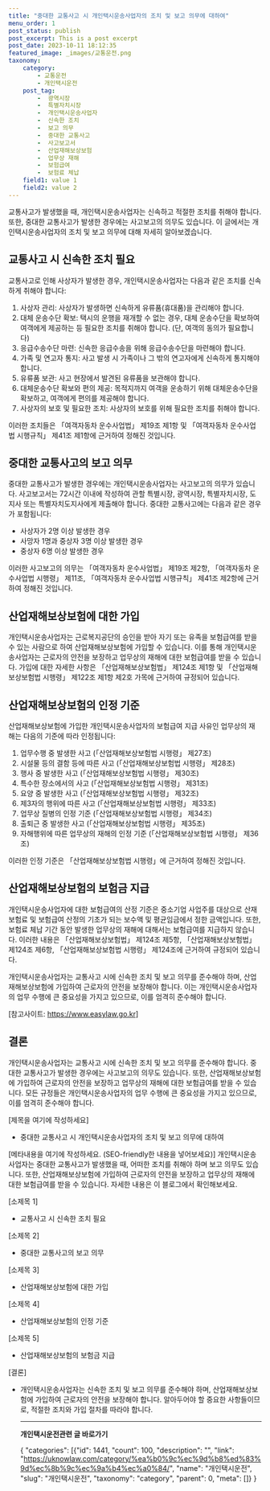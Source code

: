 ```yaml
---
title: "중대한 교통사고 시 개인택시운송사업자의 조치 및 보고 의무에 대하여"
menu_order: 1
post_status: publish
post_excerpt: This is a post excerpt
post_date: 2023-10-11 18:12:35
featured_image: _images/교통운전.png
taxonomy:
    category:
        - 교통운전
        - 개인택시운전
    post_tag:
        -  광역시장
        -  특별자치시장
        -  개인택시운송사업자
        -  신속한 조치
        -  보고 의무
        -  중대한 교통사고
        -  사고보고서
        -  산업재해보상보험
        -  업무상 재해
        -  보험급여
        -  보험료 체납
    field1: value 1
    field2: value 2
---
```



교통사고가 발생했을 때, 개인택시운송사업자는 신속하고 적절한 조치를 취해야 합니다. 또한, 중대한 교통사고가 발생한 경우에는 사고보고의 의무도 있습니다. 이 글에서는 개인택시운송사업자의 조치 및 보고 의무에 대해 자세히 알아보겠습니다.

## 교통사고 시 신속한 조치 필요

교통사고로 인해 사상자가 발생한 경우, 개인택시운송사업자는 다음과 같은 조치를 신속하게 취해야 합니다:

1. 사상자 관리: 사상자가 발생하면 신속하게 유류품(휴대품)을 관리해야 합니다.
2. 대체 운송수단 확보: 택시의 운행을 재개할 수 없는 경우, 대체 운송수단을 확보하여 여객에게 제공하는 등 필요한 조치를 취해야 합니다. (단, 여객의 동의가 필요합니다)
3. 응급수송수단 마련: 신속한 응급수송을 위해 응급수송수단을 마련해야 합니다.
4. 가족 및 연고자 통지: 사고 발생 시 가족이나 그 밖의 연고자에게 신속하게 통지해야 합니다.
5. 유류품 보관: 사고 현장에서 발견된 유류품을 보관해야 합니다.
6. 대체운송수단 확보와 편의 제공: 목적지까지 여객을 운송하기 위해 대체운송수단을 확보하고, 여객에게 편의를 제공해야 합니다.
7. 사상자의 보호 및 필요한 조치: 사상자의 보호를 위해 필요한 조치를 취해야 합니다.

이러한 조치들은 「여객자동차 운수사업법」 제19조 제1항 및 「여객자동차 운수사업법 시행규칙」 제41조 제1항에 근거하여 정해진 것입니다.

## 중대한 교통사고의 보고 의무

중대한 교통사고가 발생한 경우에는 개인택시운송사업자는 사고보고의 의무가 있습니다. 사고보고서는 72시간 이내에 작성하여 관할 특별시장, 광역시장, 특별자치시장, 도지사 또는 특별자치도지사에게 제출해야 합니다. 중대한 교통사고에는 다음과 같은 경우가 포함됩니다:

- 사상자가 2명 이상 발생한 경우
- 사망자 1명과 중상자 3명 이상 발생한 경우
- 중상자 6명 이상 발생한 경우

이러한 사고보고의 의무는 「여객자동차 운수사업법」 제19조 제2항, 「여객자동차 운수사업법 시행령」 제11조, 「여객자동차 운수사업법 시행규칙」 제41조 제2항에 근거하여 정해진 것입니다.

## 산업재해보상보험에 대한 가입

개인택시운송사업자는 근로복지공단의 승인을 받아 자기 또는 유족을 보험급여를 받을 수 있는 사람으로 하여 산업재해보상보험에 가입할 수 있습니다. 이를 통해 개인택시운송사업자는 근로자의 안전을 보장하고 업무상의 재해에 대한 보험급여를 받을 수 있습니다. 가입에 대한 자세한 사항은 「산업재해보상보험법」 제124조 제1항 및 「산업재해보상보험법 시행령」 제122조 제1항 제2호 가목에 근거하여 규정되어 있습니다.

## 산업재해보상보험의 인정 기준

산업재해보상보험에 가입한 개인택시운송사업자의 보험급여 지급 사유인 업무상의 재해는 다음의 기준에 따라 인정됩니다:

1. 업무수행 중 발생한 사고 (「산업재해보상보험법 시행령」 제27조)
2. 시설물 등의 결함 등에 따른 사고 (「산업재해보상보험법 시행령」 제28조)
3. 행사 중 발생한 사고 (「산업재해보상보험법 시행령」 제30조)
4. 특수한 장소에서의 사고 (「산업재해보상보험법 시행령」 제31조)
5. 요양 중 발생한 사고 (「산업재해보상보험법 시행령」 제32조)
6. 제3자의 행위에 따른 사고 (「산업재해보상보험법 시행령」 제33조)
7. 업무상 질병의 인정 기준 (「산업재해보상보험법 시행령」 제34조)
8. 출퇴근 중 발생한 사고 (「산업재해보상보험법 시행령」 제35조)
9. 자해행위에 따른 업무상의 재해의 인정 기준 (「산업재해보상보험법 시행령」 제36조)

이러한 인정 기준은 「산업재해보상보험법 시행령」에 근거하여 정해진 것입니다.

## 산업재해보상보험의 보험금 지급

개인택시운송사업자에 대한 보험급여의 산정 기준은 중소기업 사업주를 대상으로 산재보험료 및 보험급여 산정의 기초가 되는 보수액 및 평균임금에서 정한 금액입니다. 또한, 보험료 체납 기간 동안 발생한 업무상의 재해에 대해서는 보험급여를 지급하지 않습니다. 이러한 내용은 「산업재해보상보험법」 제124조 제5항, 「산업재해보상보험법」 제124조 제6항, 「산업재해보상보험법 시행령」 제124조에 근거하여 규정되어 있습니다.

개인택시운송사업자는 교통사고 시에 신속한 조치 및 보고 의무를 준수해야 하며, 산업재해보상보험에 가입하여 근로자의 안전을 보장해야 합니다. 이는 개인택시운송사업자의 업무 수행에 큰 중요성을 가지고 있으므로, 이를 엄격히 준수해야 합니다.

[참고사이트: https://www.easylaw.go.kr]

## 결론

개인택시운송사업자는 교통사고 시에 신속한 조치 및 보고 의무를 준수해야 합니다. 중대한 교통사고가 발생한 경우에는 사고보고의 의무도 있습니다. 또한, 산업재해보상보험에 가입하여 근로자의 안전을 보장하고 업무상의 재해에 대한 보험급여를 받을 수 있습니다. 모든 규정들은 개인택시운송사업자의 업무 수행에 큰 중요성을 가지고 있으므로, 이를 엄격히 준수해야 합니다.

[제목을 여기에 작성하세요]
- 중대한 교통사고 시 개인택시운송사업자의 조치 및 보고 의무에 대하여

[메타내용을 여기에 작성하세요. (SEO-friendly한 내용을 넣어보세요)]
개인택시운송사업자는 중대한 교통사고가 발생했을 때, 어떠한 조치를 취해야 하며 보고 의무도 있습니다. 또한, 산업재해보상보험에 가입하여 근로자의 안전을 보장하고 업무상의 재해에 대한 보험급여를 받을 수 있습니다. 자세한 내용은 이 블로그에서 확인해보세요.

[소제목 1]
- 교통사고 시 신속한 조치 필요

[소제목 2]
- 중대한 교통사고의 보고 의무

[소제목 3]
- 산업재해보상보험에 대한 가입

[소제목 4]
- 산업재해보상보험의 인정 기준

[소제목 5]
- 산업재해보상보험의 보험금 지급

[결론]
- 개인택시운송사업자는 신속한 조치 및 보고 의무를 준수해야 하며, 산업재해보상보험에 가입하여 근로자의 안전을 보장해야 합니다. 알아두어야 할 중요한 사항들이므로, 적절한 조치와 가입 절차를 따라야 합니다.


    <!-- wp:separator -->
    <hr class="wp-block-separator has-alpha-channel-opacity"/>
    <!-- /wp:separator -->
    <!-- wp:group {"backgroundColor":"base","layout":{"type":"constrained"}} -->
    <div class="wp-block-group has-base-background-color has-background">
        <!-- wp:paragraph {"align":"center","fontSize":"large"} -->
        <p class="has-text-align-center has-large-font-size"><strong>개인택시운전관련 글 바로가기</strong></p>
        <!-- /wp:paragraph -->
        
    <!-- wp:latest-posts -->
    {
    "categories": [{"id": 1441, "count": 100, "description": "", "link": "https://uknowlaw.com/category/%ea%b0%9c%ec%9d%b8%ed%83%9d%ec%8b%9c%ec%9a%b4%ec%a0%84/", "name": "개인택시운전", "slug": "개인택시운전", "taxonomy": "category", "parent": 0, "meta": []}
    }
    <!-- /wp:latest-posts -->
    
    </div>
    <!-- /wp:group -->
    